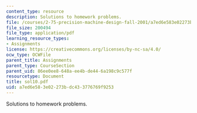 ```yaml
---
content_type: resource
description: Solutions to homework problems.
file: /courses/2-75-precision-machine-design-fall-2001/a7ed6e583e02273bdc433776769f9253_sol10.pdf
file_size: 200494
file_type: application/pdf
learning_resource_types:
- Assignments
license: https://creativecommons.org/licenses/by-nc-sa/4.0/
ocw_type: OCWFile
parent_title: Assignments
parent_type: CourseSection
parent_uid: 86ee0ee8-648a-ee4b-de44-6a198c9c577f
resourcetype: Document
title: sol10.pdf
uid: a7ed6e58-3e02-273b-dc43-3776769f9253
---
```

Solutions to homework problems.